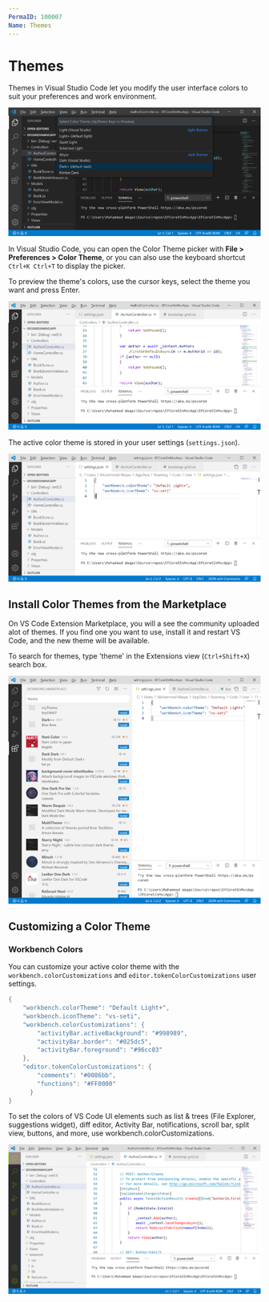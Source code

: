 ```yaml
---
PermaID: 100007
Name: Themes
---
```


# Themes

Themes in Visual Studio Code let you modify the user interface colors to suit your preferences and work environment.

<img src="images/themes-1.png">

In Visual Studio Code, you can open the Color Theme picker with **File > Preferences > Color Theme**, or you can also use the keyboard shortcut `Ctrl+K Ctrl+T` to display the picker.

To preview the theme's colors, use the cursor keys, select the theme you want and press Enter.

<img src="images/themes-2.png">

The active color theme is stored in your user settings (`settings.json`).

<img src="images/themes-3.png">

## Install Color Themes from the Marketplace

On VS Code Extension Marketplace, you will a see the community uploaded alot of themes. If you find one you want to use, install it and restart VS Code, and the new theme will be available.

To search for themes, type 'theme' in the Extensions view (`Ctrl+Shift+X`) search box.

<img src="images/themes-4.png">

## Customizing a Color Theme

### Workbench Colors

You can customize your active color theme with the `workbench.colorCustomizations` and `editor.tokenColorCustomizations` user settings.

```csharp
{
    "workbench.colorTheme": "Default Light+",
    "workbench.iconTheme": "vs-seti",
    "workbench.colorCustomizations": {
        "activityBar.activeBackground": "#998989",
        "activityBar.border": "#025dc5",
        "activityBar.foreground": "#96cc03"
    },
    "editor.tokenColorCustomizations": {
        "comments": "#0086bb",
        "functions": "#FF0000"
      }
}
```

To set the colors of VS Code UI elements such as list & trees (File Explorer, suggestions widget), diff editor, Activity Bar, notifications, scroll bar, split view, buttons, and more, use workbench.colorCustomizations.

<img src="images/themes-5.png">
